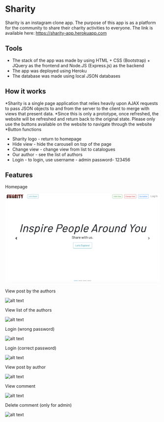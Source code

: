 # Sharity
Sharity is an instagram clone app. The purpose of this app is as a platform for the community to share their charity activities to everyone. The link is available here:  https://sharity-app.herokuapp.com

## Tools
* The stack of the app was made by using HTML + CSS (Bootstrap) + JQuery as the frontend and Node.JS (Express.js) as the backend
* The app was deployed using Heroku
* The database was made using local JSON databases

## How it works
*Sharity is a single page application that relies heavily upon AJAX requests to pass JSON objects to and from the server to the client to merge with views that present data. 
*Since this is only a prototype, once refreshed, the website will be refreshed and return back to the original state. Please only use the buttons available on the website to navigate through the website 
*Button functions
  * Sharity logo - return to homepage
  * Hide view - hide the carousell on top of the page
  * Change view - change view from list to catalogues
  * Our author - see the list of authors
  * Login - to login, use username - admin password- 123456

## Features

Homepage

![alt text](/pic/intro.png)

View post by the authors

![alt text](/report/viewpost.png)

View list of the authors

![alt text](/report/listauthor.png)

Login (wrong password)

![alt text](/report/wrongpassword.png)

Login (correct password)

![alt text](/report/login.png)

View post by author

![alt text](/report/postbyauthor.png)

View comment

![alt text](/report/viewcomment.png)

Delete comment (only for admin)

![alt text](/report/deletecomment.png)











